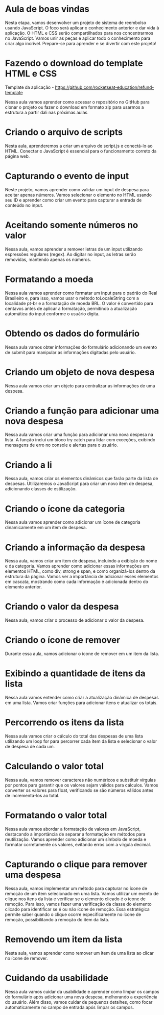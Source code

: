 # Aula de boas vindas
Nesta etapa, vamos desenvolver um projeto de sistema de reembolso usando JavaScript. O foco será aplicar o conhecimento anterior e dar vida à aplicação. O HTML e CSS serão compartilhados para nos concentrarmos no JavaScript. Vamos unir as peças e aplicar todo o conhecimento para criar algo incrível. Prepare-se para aprender e se divertir com este projeto! 

# Fazendo o download do template HTML e CSS
Template da aplicação - https://github.com/rocketseat-education/refund-template

Nessa aula vamos aprender como acessar o repositório no GitHub para clonar o projeto ou fazer o download em formato zip para usarmos a estrutura a partir dali nas próximas aulas.

# Criando o arquivo de scripts
Nesta aula, aprenderemos a criar um arquivo de script.js e conectá-lo ao HTML. Conectar o JavaScript é essencial para o funcionamento correto da página web.

# Capturando o evento de input
Neste projeto, vamos aprender como validar um input de despesa para aceitar apenas números. Vamos selecionar o elemento no HTML usando seu ID e aprender como criar um evento para capturar a entrada de conteúdo no input.

# Aceitando somente números no valor
Nessa aula, vamos aprender a remover letras de um input utilizando espressões regulares (regex). Ao digitar no input, as letras serão removidas, mantendo apenas os números.

# Formatando a moeda
Nessa aula vamos aprender como formatar um input para o padrão do Real Brasileiro e, para isso, vamos usar o método toLocaleString com a localidade pt-br e a formatação de moeda BRL. O valor é convertido para centavos antes de aplicar a formatação, permitindo a atualização automática do input conforme o usuário digita.

# Obtendo os dados do formulário
Nessa aula vamos obter informações do formulário adicionando um evento de submit para manipular as informações digitadas pelo usuário.

# Criando um objeto de nova despesa
Nessa aula vamos criar um objeto para centralizar as informações de uma despesa.

# Criando a função para adicionar uma nova despesa
Nessa aula vamos criar uma função para adicionar uma nova despesa na lista. A função inclui um bloco try catch para lidar com exceções, exibindo mensagens de erro no console e alertas para o usuário.

# Criando a li
Nessa aula, vamos criar os elementos dinâmicos que farão parte da lista de despesas. Utilizaremos o JavaScript para criar um novo item de despesa, adicionando classes de estilização.

# Criando o ícone da categoria
Nessa aula vamos aprender como adicionar um ícone de categoria dinamicamente em um item de despesa.

# Criando a informação da despesa
Nessa aula, vamos criar um item de despesa, incluindo a exibição do nome e da categoria. Vamos aprender como adicionar essas informações em elementos HTML, como div, strong e span, e como organizá-los dentro da estrutura da página. Vamos ver a importância de adicionar esses elementos em cascata, mostrando como cada informação é adicionada dentro do elemento anterior.

# Criando o valor da despesa
Nessa aula, vamos criar o processo de adicionar o valor da despesa.

# Criando o ícone de remover
Durante essa aula, vamos adicionar o ícone de remover em um item da lista. 

# Exibindo a quantidade de itens da lista
Nessa aula vamos entender como criar a atualização dinâmica de despesas em uma lista. Vamos criar funções para adicionar itens e atualizar os totais.

# Percorrendo os itens da lista
Nessa aula vamos criar o cálculo do total das despesas de uma lista utilizando um loop for para percorrer cada item da lista e selecionar o valor de despesa de cada um. 

# Calculando o valor total
Nessa aula, vamos remover caracteres não numéricos e substituir vírgulas por pontos para garantir que os valores sejam válidos para cálculos. Vamos converter os valores para float, verificando se são números válidos antes de incrementá-los ao total. 

# Formatando o valor total
Nessa aula vamos abordar a formatação de valores em JavaScript, destacando a importância de separar a formatação em métodos para reutilização. Vamos aprender como adicionar um símbolo de moeda e formatar corretamente os valores, evitando erros com a vírgula decimal.

# Capturando o clique para remover uma despesa
Nessa aula, vamos implementar um método para capturar no ícone de remoção de um item selecionado em uma lista. Vamos utilizar um evento de clique nos itens da lista e verificar se o elemento clicado é o ícone de remoção. Para isso, vamos fazer uma verificação da classe do elemento clicado para identificar se é ou não ícone de remoção. Essa estratégica permite saber quando o clique ocorre especificamente no ícone de remoção, possibilitando a remoção do item da lista.

# Removendo um item da lista
Nesta aula, vamos aprender como remover um item de uma lista ao clicar no ícone de remover.

# Cuidando da usabilidade
Nessa aula vamos cuidar da usabilidade e aprender como limpar os campos do formulário após adicionar uma nova despesa, melhorando a experiência do usuário. Além disso, vamos cuidar de pequenos detalhes, como focar automaticamente no campo de entrada após limpar os campos. 